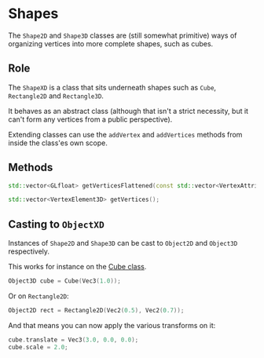 # Shapes

The ``Shape2D`` and ``Shape3D`` classes are (still somewhat primitive) ways of organizing vertices into more
complete shapes, such as cubes.

## Role
The ``ShapeXD`` is a class that sits underneath shapes such as ``Cube``, ``Rectangle2D`` and ``Rectangle3D``.

It behaves as an abstract class (although that isn't a strict necessity, but it can't form any
vertices from a public perspective).

Extending classes can use the ``addVertex`` and ``addVertices`` methods from inside the class'es
own scope.

## Methods
````c++
std::vector<GLfloat> getVerticesFlattened(const std::vector<VertexAttribute> attributes);

std::vector<VertexElement3D> getVertices();
````

## Casting to ``ObjectXD``
Instances of ``Shape2D`` and ``Shape3D`` can be cast to ``Object2D`` and ``Object3D`` respectively.

This works for instance on the [Cube class](cube.md).

````c++
Object3D cube = Cube(Vec3(1.0));
````

Or on ``Rectangle2D``:
````c++
Object2D rect = Rectangle2D(Vec2(0.5), Vec2(0.7));
````

And that means you can now apply the various transforms on it:

````c++
cube.translate = Vec3(3.0, 0.0, 0.0);
cube.scale = 2.0;
````